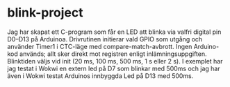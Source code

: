 # blink-project
Jag har skapat ett C-program som får en LED att blinka via valfri digital pin D0–D13 på Arduinoa. Drivrutinen initierar vald GPIO som utgång och använder Timer1 i CTC-läge med compare-match-avbrott. Ingen Arduino-kod används; allt sker direkt mot registren enligt inlämningsuppgiften. Blinktiden väljs vid init (20 ms, 100 ms, 500 ms, 1 s eller 2 s). I exemplet har jag testat i Wokwi en extern led på D7 som blinkar med 500ms och jag har även i Wokwi testat Arduinos innbyggda Led på D13 med 500ms.